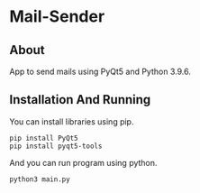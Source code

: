 # Mail-Sender
## About
App to send mails using PyQt5 and Python 3.9.6.
## Installation And Running
You can install libraries using pip.
```
pip install PyQt5
pip install pyqt5-tools
```

And you can run program using python.
```
python3 main.py
```
